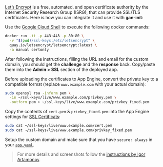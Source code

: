 [Let’s Encrypt](https://letsencrypt.org/) is a free, automated, and open
certificate authority by the Internet Security Research Group (ISRG), that can
provide SSL/TLS certificates. Here is how you can integrate it and use it with
**gae-init**:

Use the [Google Cloud Shell](https://cloud.google.com/cloud-shell/docs/) to
execute the following docker commands:

```bash
docker run -it -p 443:443 -p 80:80 \
  -v "$(pwd)/ssl-keys:/etc/letsencrypt" \
  quay.io/letsencrypt/letsencrypt:latest \
  -a manual certonly
```

After following the instructions, filling the URL and email for the custom
domain, you should get the **challenge** and the **response** back.
Copy/paste them into the **Admin > SSL** section of the deployed app.

Before uploading the certificates to App Engine, convert the private key
to a compatible format (replace `www.example.com` with your actual domain):

```bash
sudo openssl rsa -inform pem \
  -in ~/ssl-keys/live/www.example.com/privkey.pem \
  -outform pem > ~/ssl-keys/live/www.example.com/privkey_fixed.pem
```

Copy the contents of `cert.pem` & `privkey_fixed.pem` into the App Engine
settings for
[SSL Certificats](https://console.developers.google.com/appengine/settings/certificates):

```bash
sudo cat ~/ssl-keys/live/www.example.com/cert.pem
sudo cat ~/ssl-keys/live/www.example.com/privkey_fixed.pem
```

Setup the custom domain and make sure that you have `secure: always` in your
[`app.yaml`](https://github.com/gae-init/gae-init/blob/master/main/app.yaml#L49).

> For more details and screenshots follow the [instructions by Igor
Artamonov](http://igorartamonov.com/2015/12/lets-encrypt-ssl-google-appengine/).
